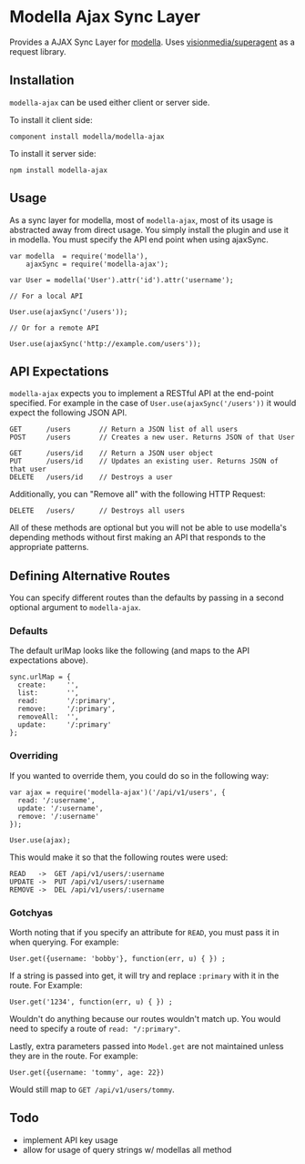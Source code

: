 # Modella Ajax Sync Layer

Provides a AJAX Sync Layer for [modella](https://github.com/modella/modella). Uses [visionmedia/superagent](https://github.com/visionmedia/superagent) as a request library.

## Installation

`modella-ajax` can be used either client or server side. 

To install it client side:

    component install modella/modella-ajax

To install it server side:

    npm install modella-ajax


## Usage

As a sync layer for modella, most of `modella-ajax`, most of its usage is abstracted away from direct usage. You simply install
the plugin and use it in modella. You must specify the API end point when using ajaxSync.

    var modella  = require('modella'),
        ajaxSync = require('modella-ajax');

    var User = modella('User').attr('id').attr('username');

    // For a local API

    User.use(ajaxSync('/users'));

    // Or for a remote API

    User.use(ajaxSync('http://example.com/users'));

## API Expectations

`modella-ajax` expects you to implement a RESTful API at the end-point specified. For example in the case of `User.use(ajaxSync('/users'))` it would expect the following JSON API.

    GET      /users       // Return a JSON list of all users
    POST     /users       // Creates a new user. Returns JSON of that User

    GET      /users/id    // Return a JSON user object
    PUT      /users/id    // Updates an existing user. Returns JSON of that user
    DELETE   /users/id    // Destroys a user

Additionally, you can "Remove all" with the following HTTP Request:

    DELETE   /users/      // Destroys all users

All of these methods are optional but you will not be able to use modella's depending methods without first making an API
that responds to the appropriate patterns.

## Defining Alternative Routes

You can specify different routes than the defaults by passing in a second
optional argument to `modella-ajax`. 

### Defaults
The default urlMap looks like the following (and maps to the API expectations above).

    sync.urlMap = {
      create:     '',
      list:       '',
      read:       '/:primary',
      remove:     '/:primary',
      removeAll:  '',
      update:     '/:primary'
    };

### Overriding

If you wanted to override them, you could do so in the following way:

    var ajax = require('modella-ajax')('/api/v1/users', {
      read: '/:username',
      update: '/:username',
      remove: '/:username'
    });
    
    User.use(ajax);

This would make it so that the following routes were used:

    READ   ->  GET /api/v1/users/:username
    UPDATE ->  PUT /api/v1/users/:username
    REMOVE ->  DEL /api/v1/users/:username

### Gotchyas

Worth noting that if you specify an attribute for `READ`, you must pass it in
when querying. For example:

    User.get({username: 'bobby'}, function(err, u) { }) ;

If a string is passed into get, it will try and replace `:primary` with it in
the route. For Example:

    User.get('1234', function(err, u) { }) ;

Wouldn't do anything because our routes wouldn't match up. You would need to
specify a route of `read: "/:primary"`.


Lastly, extra parameters passed into `Model.get` are not maintained unless
they are in the route. For example:

    User.get({username: 'tommy', age: 22})
 
 Would still map to `GET /api/v1/users/tommy`.

## Todo

- implement API key usage
- allow for usage of query strings w/ modellas all method
